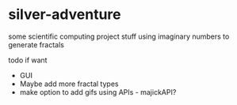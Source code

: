 # silver-adventure
some scientific computing project stuff using imaginary numbers to generate fractals 


todo if want
- GUI
- Maybe add more fractal types
- make option to add gifs using APIs - majickAPI?
